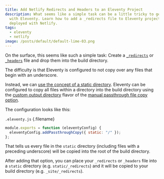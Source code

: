 ```yaml
---
title: Add Netlify Redirects and Headers to an Eleventy Project
description: What seems like a simple task can be a little tricky to get right
  with Eleventy. Learn how to add a _redirects file to Eleventy projects
  deployed with Netlify.
tags:
  - eleventy
  - netlify
image: /posts/default/default-lime-03.png
---
```


On the surface, this seems like such a simple task: Create a [`_redirects`](https://docs.netlify.com/routing/redirects/) or [`_headers`](https://docs.netlify.com/routing/headers/) file and drop them into the build directory.

The difficulty is that Eleventy is configured to not copy over any files that begin with an underscore.

Instead, we can [use the concept of a static directory](/posts/add-static-directory-to-eleventy/). Eleventy can be configured to copy all files within a directory into the build directory using the [custom output directory](https://www.11ty.dev/docs/copy/#change-the-output-directory/) flavor of the [manual passthrough file copy option](<https://www.11ty.dev/docs/copy/#manual-passthrough-file-copy-(faster/)>).

The configuration looks like this:

`.eleventy.js` {.filename}

```js
module.exports = function (eleventyConfig) {
  eleventyConfig.addPassthroughCopy({ static: "/" });
};
```

That tells us every file in the `static` directory (including files with a preceding underscore) will be copied into the root of the build directory.

After adding that option, you can place your `_redirects` or `_headers` file into a `static` directory (e.g. `static/_redirects`) and it will be copied to your build directory (e.g. `_site/_redirects`).
